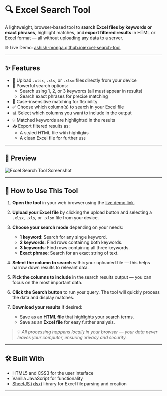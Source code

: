 # 🔍 Excel Search Tool

A lightweight, browser-based tool to **search Excel files by keywords or exact phrases**, highlight matches, and **export filtered results** in HTML or Excel format — all without uploading any data to a server.

🌐 Live Demo: [ashish-monga.github.io/excel-search-tool](https://ashish-monga.github.io/excel-search-tool/)

---

## ✨ Features

- 📂 Upload `.xlsx`, `.xls`, or `.xlsm` files directly from your device
- 🔎 Powerful search options:
  - Search using 1, 2, or 3 keywords (all must appear in results)
  - Search exact phrases for precise matching
- 🔡 Case-insensitive matching for flexibility
- ✅ Choose which column(s) to search in your Excel file
- 📊 Select which columns you want to include in the output
- 💡 Matched keywords are highlighted in the results
- 📥 Export filtered results as:
  - A styled HTML file with highlights
  - A clean Excel file for further use

---

## 📸 Preview

![Excel Search Tool Screenshot](https://raw.githubusercontent.com/ashish-monga/excel-search-tool/main/preview.png)

---

## 🚀 How to Use This Tool

1. **Open the tool** in your web browser using the [live demo link](https://ashish-monga.github.io/excel-search-tool/).

2. **Upload your Excel file** by clicking the upload button and selecting a `.xlsx`, `.xls`, or `.xlsm` file from your device.

3. **Choose your search mode** depending on your needs:
   - **1 keyword**: Search for any single keyword.
   - **2 keywords**: Find rows containing both keywords.
   - **3 keywords**: Find rows containing all three keywords.
   - **Exact phrase**: Search for an exact string of text.

4. **Select the column to search** within your uploaded file — this helps narrow down results to relevant data.

5. **Pick the columns to include** in the search results output — you can focus on the most important data.

6. **Click the Search button** to run your query. The tool will quickly process the data and display matches.

7. **Download your results** if desired:
   - Save as an **HTML file** that highlights your search terms.
   - Save as an **Excel file** for easy further analysis.

> 💡 *All processing happens locally in your browser — your data never leaves your computer, ensuring privacy and security.*

---

## 🛠️ Built With

- HTML5 and CSS3 for the user interface
- Vanilla JavaScript for functionality
- [SheetJS (xlsx)](https://github.com/SheetJS/sheetjs) library for Excel file parsing and creation

---


